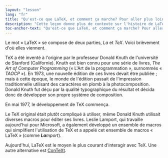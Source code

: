 ```yaml
---
layout: "lesson"
lang: "fr"
title: "Qu'est-ce que LaTeX, et comment ça marche? Pour aller plus loin"
description: "Cette leçon donne plus de contexte sur l'histoire de LaTeX et des autres formats disponibles."
toc-anchor-text: "Qu'est-ce que LaTeX, et comment ça marche? Pour aller plus loin"
---
```


Le mot « LaTeX » se compose de deux parties, _La_ et _TeX_. Voici brièvement
d'où elles viennent.

TeX a été inventé à l'origine par le professeur Donald Knuth de l'université de
Stanford (Californie). Knuth est bien connu pour une série de livres,
_The Art of Computer Programming_ (« L'Art de la programmation », surnommés
« _TAOCP_ »). En 1973, une nouvelle édition de ces livres devait être publiée ;
mais à cette époque, le monde de l'édition passait de l'impression traditionnelle
utilisant des caractères en plomb à la photocomposition. Donald Knuth fut déçu
par la qualité typographique du résultat et décida donc de développer son propre
système de composition.

En mai 1977, le développement de TeX commença.

Le TeX original était plutôt compliqué à utiliser, même Donald Knuth utilisait
diverses macros pour éditer ses livres. Leslie Lamport, qui travaille
aujourd'hui pour Microsoft, a également développé un ensemble de macros qui
simplifient l'utilisation de TeX et a appelé cet ensemble de macros « LaTeX »
(comme _**La**mport_).

Aujourd'hui, LaTeX est le moyen le plus courant d'interagir avec TeX. Une autre
alternative est [ConTeXt](https://www.contextgarden.net/).
